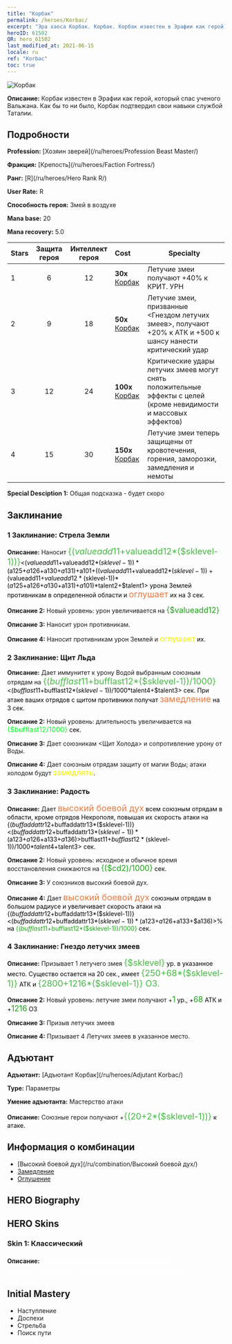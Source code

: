 ```yaml
---
title: "Корбак"
permalink: /heroes/Korbac/
excerpt: "Эра хаоса Корбак. Корбак. Корбак известен в Эрафии как герой, который спас ученого Вальжана. Как бы то ни было, Корбак подтвердил свои навыки службой Таталии."
heroID: 61502
QR: hero_61502
last_modified_at: 2021-06-15
locale: ru
ref: "Korbac"
toc: true
---
```

  ![Корбак](/images/h/h_Korbac.jpg)

 **Описание:** Корбак известен в Эрафии как герой, который спас ученого Вальжана. Как бы то ни было, Корбак подтвердил свои навыки службой Таталии.
## Подробности
 **Profession:**  [Хозяин зверей](/ru/heroes/Profession Beast Master/)

 **Фракция:** [Крепость](/ru/heroes/Faction Fortress/)

 **Ранг:** [R](/ru/heroes/Hero Rank R/)

 **User Rate:** R

 **Способность героя:** Змей в воздухе

 **Mana base:** 20

 **Mana recovery:** 5.0


  | Stars | Защита героя | Интеллект героя | Cost |     Specialty     |
  |---------|:---------------:|:---------------:|:--|--------------------|
  |    1    | 6 | 12 | **30x** [Корбак](/ItemsRU/her_394/) | Летучие змеи получают +40% к КРИТ. УРН |
  |    2    | 9 | 18 | **50x** [Корбак](/ItemsRU/her_394/) | Летучие змеи, призванные <Гнездом летучих змеев>, получают +20% к АТК и +500 к шансу нанести критический удар |
  |    3    | 12 | 24 | **100x** [Корбак](/ItemsRU/her_394/) | Критические удары летучих змеев могут снять положительные эффекты с целей (кроме невидимости и массовых эффектов) |
  |    4    | 15 | 30 | **150x** [Корбак](/ItemsRU/her_394/) | Летучие змеи теперь защищены от кровотечения, горения, заморозки, замедления и немоты |

 **Special Desciption 1:** Общая подсказка - будет скоро

## Заклинание
### 1 Заклинание: Стрела Земли
 **Описание:** Наносит <span style="color: #48b946;font-size:20px">{($valueadd11+$valueadd12*($sklevel-1))}</span><span style="color: black"><($valueadd11+$valueadd12*($sklevel-1))*($a125+$a126+$a130+$a131)+$a101+(($valueadd11+$valueadd12*($sklevel-1))+($valueadd11+$valueadd12*($sklevel-1))*($a125+$a126+$a130+$a131)+$a101)*$talent2+$talent1> урона Землей противникам в определенной области и <span style="color: #e07c44;font-size:20px">оглушает</span><span style="color: black"> их на 3 сек.

 **Описание 2:** Новый уровень: урон увеличивается на <span style="color: #1ca216;font-size:18px">{$valueadd12}</span><span style="color: black">

 **Описание 3:** Наносит урон противникам.

 **Описание 4:** Наносит противникам урон Землей и <span style="color: #f0f000;font-size:18px">оглушает</span><span style="color: black"> их.

### 2 Заклинание: Щит Льда
 **Описание:** Дает иммунитет к урону Водой выбранным союзным отрядам на <span style="color: #48b946;font-size:20px">{($bufflast11+$bufflast12*($sklevel-1))/1000}</span><span style="color: black"><($bufflast11+$bufflast12*($sklevel-1))/1000*$talent4+$talent3> сек. При атаке ваших отрядов с щитом противники получат <span style="color: #e07c44;font-size:20px">замедление</span><span style="color: black"> на 3 сек.

 **Описание 2:** Новый уровень: длительность увеличивается на <span style="color: #00ff22;font-size:16px">{$bufflast12/1000}</span><span style="color: black"> сек.

 **Описание 3:** Дает союзникам <Щит Холода> и сопротивление урону от Воды.

 **Описание 4:** Дает союзным отрядам защиту от магии Воды; атаки холодом будут <span style="color: #f0f000;font-size:18px">замедлять</span><span style="color: black">.

### 3 Заклинание: Радость
 **Описание:** Дает <span style="color: #e07c44;font-size:20px">высокий боевой дух</span><span style="color: black"> всем союзным отрядам в области, кроме отрядов Некрополя, повышая их скорость атаки на {($buffaddattr12+$buffaddattr13*($sklevel-1))}<($buffaddattr12+$buffaddattr13*($sklevel-1))*($a123+$a126+$a133+$a136)>%. Эффект длится <span style="color: #48b946;font-size:20px">{($bufflast11+$bufflast12*($sklevel-1))/1000}</span><span style="color: black"><($bufflast11+$bufflast12*($sklevel-1))/1000*$talent4+$talent3> сек.

 **Описание 2:** Новый уровень: исходное и обычное время восстановления снижаются на <span style="color: #1ca216;font-size:18px">{($cd2)/1000}</span><span style="color: black"> сек.

 **Описание 3:** У союзников высокий боевой дух.

 **Описание 4:** Дает <span style="color: #e07c44;font-size:20px">высокий боевой дух</span><span style="color: black"> союзным отрядам в большом радиусе и увеличивает скорость атаки на {($buffaddattr12+$buffaddattr13*($sklevel-1))}<($buffaddattr12+$buffaddattr13*($sklevel-1))*($a123+$a126+$a133+$a136)>% на <span style="color: #1ca216">{($bufflast11+$bufflast12*($sklevel-1))/1000}</span><span style="color: black"> сек.

### 4 Заклинание: Гнездо летучих змеев
 **Описание:** Призывает 1 летучего змея <span style="color: #48b946;font-size:20px">{$sklevel}</span><span style="color: black"> ур. в указанное место. Существо остается на 20 сек., имеет <span style="color: #48b946;font-size:20px">{250+68*($sklevel-1)}</span><span style="color: black"> АТК и <span style="color: #48b946;font-size:20px">{2800+1216*($sklevel-1)} ОЗ.</span><span style="color: black">

 **Описание 2:** Новый уровень: летучие змеи получают +<span style="color: #1ca216;font-size:18px">1</span><span style="color: black"> ур., +<span style="color: #1ca216;font-size:18px">68</span><span style="color: black"> АТК и +<span style="color: #1ca216;font-size:18px">1216</span><span style="color: black"> ОЗ

 **Описание 3:** Призыв летучих змеев

 **Описание 4:** Призывает 4 Летучих змеев в указанное место.


## Адъютант

 **Адъютант:**  [Адъютант Корбак](/ru/heroes/Adjutant Korbac/) 

 **Type:**  Параметры 

 **Умение адъютанта:**  Мастерство атаки 

 **Описание:** Союзные герои получают +<span style="color: #48b946;font-size:20px">{(20+2*($sklevel-1))}</span><span style="color: black"> к атаке.

## Информация о комбинации

* [Высокий боевой дух](/ru/combination/Высокий боевой дух/) 
* [Замедление](/ru/combination/Замедление/) 
* [Оглушение](/ru/combination/Оглушение/) 

## HERO Biography

## HERO Skins
### Skin 1: **Классический**

 **Описание:** <span style="color: #ffffff;font-size:20px">Вы не докажете смысл вашего существования, пока не победите в войне.</span>



## Initial Mastery
   - Наступление
   - Доспехи
   - Стрельба
   - Поиск пути
